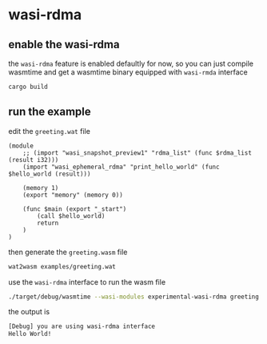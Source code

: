 # wasi-rdma

## enable the wasi-rdma

the `wasi-rdma` feature is enabled defaultly for now, so you can just compile wasmtime and get a wasmtime binary equipped with `wasi-rmda` interface

```bash
cargo build
```

## run the example 

edit the `greeting.wat` file

```wat
(module
    ;; (import "wasi_snapshot_preview1" "rdma_list" (func $rdma_list (result i32)))
    (import "wasi_ephemeral_rdma" "print_hello_world" (func $hello_world (result)))

    (memory 1)
    (export "memory" (memory 0))

    (func $main (export "_start")
        (call $hello_world)
        return
    )
)
```

then generate the `greeting.wasm` file

```bash
wat2wasm examples/greeting.wat
```

use the `wasi-rdma` interface to run the wasm file

```bash
./target/debug/wasmtime --wasi-modules experimental-wasi-rdma greeting.wasm
```

the output is
```bash
[Debug] you are using wasi-rdma interface
Hello World!
```